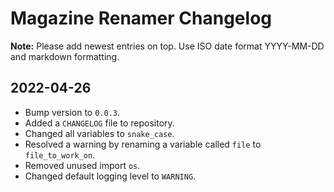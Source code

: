 # Magazine Renamer Changelog

**Note:** Please add newest entries on top. Use ISO date format YYYY-MM-DD and markdown formatting.

## 2022-04-26

- Bump version to `0.0.3`.
- Added a `CHANGELOG` file to repository.
- Changed all variables to `snake_case`.
- Resolved a warning by renaming a variable called `file` to `file_to_work_on`.
- Removed unused import `os`.
- Changed default logging level to `WARNING`.